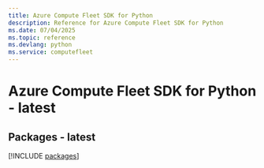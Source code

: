 ```yaml
---
title: Azure Compute Fleet SDK for Python
description: Reference for Azure Compute Fleet SDK for Python
ms.date: 07/04/2025
ms.topic: reference
ms.devlang: python
ms.service: computefleet
---
```

# Azure Compute Fleet SDK for Python - latest
## Packages - latest
[!INCLUDE [packages](compute-fleet-index.md)]